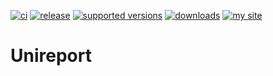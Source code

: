 [![ci](https://github.com/zifter/unireport/actions/workflows/ci.yaml/badge.svg)](https://github.com/zifter/clickhouse-migrations/actions/workflows/ci.yaml)
[![release](https://img.shields.io/github/release/zifter/unireport.svg)](https://github.com/zifter/clickhouse-migrations/releases)
[![supported versions](https://img.shields.io/pypi/pyversions/unireport.svg)](https://pypi.org/project/clickhouse-migrations/)
[![downloads](https://img.shields.io/pypi/dm/unireport.svg)](https://pypi.org/project/clickhouse-migrations/)
[![my site](https://img.shields.io/badge/site-my%20blog-yellow.svg)](https://zifter.github.io/)

# Unireport